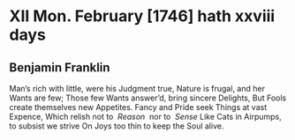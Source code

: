 # XII Mon. February [1746] hath xxviii days
## Benjamin Franklin
Man’s rich with little, were his Judgment true,
Nature is frugal, and her Wants are few;
Those few Wants answer’d, bring sincere Delights,
But Fools create themselves new Appetites.
Fancy and Pride seek Things at vast Expence,
Which relish not to  _Reason_  nor to  _Sense_
Like Cats in Airpumps, to subsist we strive
On Joys too thin to keep the Soul alive.